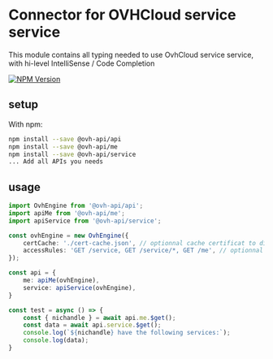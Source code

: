 # Connector for OVHCloud service service

This module contains all typing needed to use OvhCloud service service, with hi-level IntelliSense / Code Completion

[![NPM Version](https://img.shields.io/npm/v/@ovh-api/service.svg?style=flat)](https://www.npmjs.org/package/@ovh-api/service)

## setup

With npm:
````bash
npm install --save @ovh-api/api
npm install --save @ovh-api/me
npm install --save @ovh-api/service
... Add all APIs you needs
````

## usage

````typescript
import OvhEngine from '@ovh-api/api';
import apiMe from '@ovh-api/me';
import apiService from '@ovh-api/service';

const ovhEngine = new OvhEngine({ 
    certCache: './cert-cache.json', // optionnal cache certificat to disk
    accessRules: 'GET /service, GET /service/*, GET /me', // optionnal limit the requested privileges.
});

const api = {
    me: apiMe(ovhEngine),
    service: apiService(ovhEngine),
}

const test = async () => {
    const { nichandle } = await api.me.$get();
    const data = await api.service.$get();
    console.log(`${nichandle} have the following services:`);
    console.log(data);
}

````